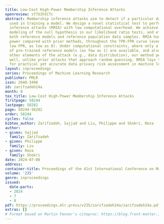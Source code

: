 ```yaml
---
title: Low-Cost High-Power Membership Inference Attacks
openreview: sT7UJh5CTc
abstract: Membership inference attacks aim to detect if a particular data point was
  used in training a model. We design a novel statistical test to perform robust membership
  inference attacks (RMIA) with low computational overhead. We achieve this by a fine-grained
  modeling of the null hypothesis in our likelihood ratio tests, and effectively leveraging
  both reference models and reference population data samples. RMIA has superior test
  power compared with prior methods, throughout the TPR-FPR curve (even at extremely
  low FPR, as low as 0). Under computational constraints, where only a limited number
  of pre-trained reference models (as few as 1) are available, and also when we vary
  other elements of the attack (e.g., data distribution), our method performs exceptionally
  well, unlike prior attacks that approach random guessing. RMIA lays the groundwork
  for practical yet accurate data privacy risk assessment in machine learning.
layout: inproceedings
series: Proceedings of Machine Learning Research
publisher: PMLR
issn: 2640-3498
id: zarifzadeh24a
month: 0
tex_title: Low-Cost High-Power Membership Inference Attacks
firstpage: 58244
lastpage: 58282
page: 58244-58282
order: 58244
cycles: false
bibtex_author: Zarifzadeh, Sajjad and Liu, Philippe and Shokri, Reza
author:
- given: Sajjad
  family: Zarifzadeh
- given: Philippe
  family: Liu
- given: Reza
  family: Shokri
date: 2024-07-08
address:
container-title: Proceedings of the 41st International Conference on Machine Learning
volume: '235'
genre: inproceedings
issued:
  date-parts:
  - 2024
  - 7
  - 8
pdf: https://proceedings.mlr.press/v235/zarifzadeh24a/zarifzadeh24a.pdf
extras: []
# Format based on Martin Fenner's citeproc: https://blog.front-matter.io/posts/citeproc-yaml-for-bibliographies/
---
```

